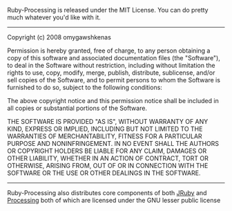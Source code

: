 Ruby-Processing is released under the MIT License. 
You can do pretty much whatever you'd like with it.

___

Copyright (c) 2008 omygawshkenas

Permission is hereby granted, free of charge, 
to any person obtaining a copy of this software 
and associated documentation files (the "Software"), 
to deal in the Software without restriction, 
including without limitation the rights to use, 
copy, modify, merge, publish, distribute, sublicense, 
and/or sell copies of the Software, and to permit 
persons to whom the Software is furnished to do so, 
subject to the following conditions:

The above copyright notice and this permission 
notice shall be included in all copies or substantial 
portions of the Software.

THE SOFTWARE IS PROVIDED "AS IS", WITHOUT WARRANTY 
OF ANY KIND, EXPRESS OR IMPLIED, INCLUDING BUT NOT 
LIMITED TO THE WARRANTIES OF MERCHANTABILITY, 
FITNESS FOR A PARTICULAR PURPOSE AND NONINFRINGEMENT. 
IN NO EVENT SHALL THE AUTHORS OR COPYRIGHT HOLDERS 
BE LIABLE FOR ANY CLAIM, DAMAGES OR OTHER LIABILITY, 
WHETHER IN AN ACTION OF CONTRACT, TORT OR OTHERWISE, 
ARISING FROM, OUT OF OR IN CONNECTION WITH THE 
SOFTWARE OR THE USE OR OTHER DEALINGS IN THE SOFTWARE.

___

Ruby-Processing also distributes core components 
of both [JRuby][] and [Processing][] both of which are 
licensed under the GNU lesser public license

[jruby]: http://www.jruby.org/
[processing]: http://www.processing.org/
